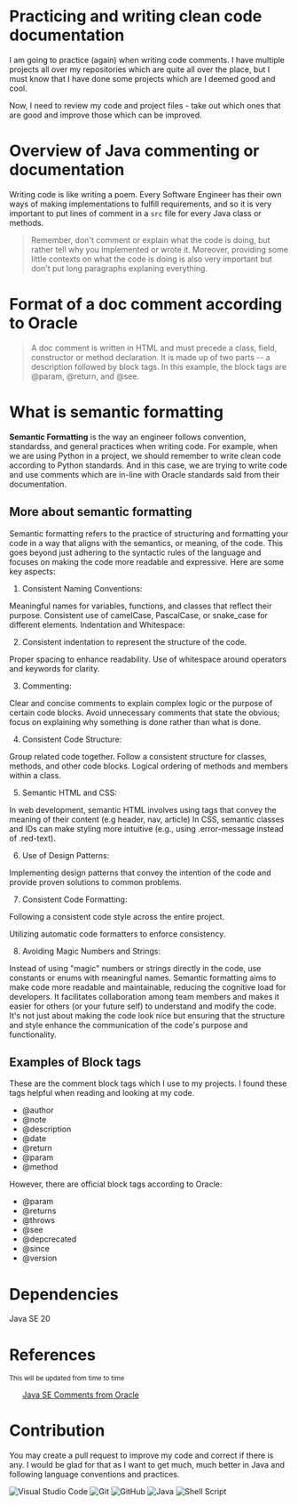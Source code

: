 # Practicing and writing clean code documentation

I am going to practice (again) when writing code comments. I have multiple projects all over my repositories which 
are quite all over the place, but I must know that I have done some projects which are I deemed good and cool.

Now, I need to review my code and project files - take out which ones that are good and improve those which can be improved.

# Overview of Java commenting or documentation

Writing code is like writing a poem. Every Software Engineer has their own ways of making implementations to fulfill 
requirements, and so it is very important to put lines of comment in a <code>src</code> file for every Java class or methods.

> Remember, don't comment or explain what the code is doing, but rather tell why you implemented or wrote it.
> Moreover, providing some little contexts on what the code is doing is also very important but don't put long paragraphs 
> explaning everything.

# Format of a doc comment according to Oracle

> A doc comment is written in HTML and must precede a class, field, constructor or method declaration. It is made up of two parts -- a description followed by block tags. In this example, the block tags are @param, @return, and @see.


# What is semantic formatting

<b>Semantic Formatting</b> is the way an engineer follows convention, standardss, and general practices when writing code. For example, when we are using Python in a project, we should remember to write clean code according to Python standards. And in this case, we are trying to write code and use comments which are in-line with Oracle standards said from their documentation.


## More about semantic formatting

Semantic formatting refers to the practice of structuring and formatting your code in a way that aligns with the semantics, or meaning, of the code. This goes beyond just adhering to the syntactic rules of the language and focuses on making the code more readable and expressive. Here are some key aspects: 

1. Consistent Naming Conventions:

Meaningful names for variables, functions, and classes that reflect their purpose.
Consistent use of camelCase, PascalCase, or snake_case for different elements.
Indentation and Whitespace:

2. Consistent indentation to represent the structure of the code.

Proper spacing to enhance readability.
Use of whitespace around operators and keywords for clarity.

3. Commenting:

Clear and concise comments to explain complex logic or the purpose of certain code blocks.
Avoid unnecessary comments that state the obvious; focus on explaining why something is done rather than what is done.

4. Consistent Code Structure:

Group related code together.
Follow a consistent structure for classes, methods, and other code blocks.
Logical ordering of methods and members within a class.

5. Semantic HTML and CSS:

In web development, semantic HTML involves using tags that convey the meaning of their content (e.g header, nav, article)
In CSS, semantic classes and IDs can make styling more intuitive (e.g., using .error-message instead of .red-text).

6. Use of Design Patterns:

Implementing design patterns that convey the intention of the code and provide proven solutions to common problems.

7. Consistent Code Formatting:

Following a consistent code style across the entire project.

Utilizing automatic code formatters to enforce consistency.

8. Avoiding Magic Numbers and Strings:

Instead of using "magic" numbers or strings directly in the code, use constants or enums with meaningful names.
Semantic formatting aims to make code more readable and maintainable, reducing the cognitive load for developers. It facilitates collaboration among team members and makes it easier for others (or your future self) to understand and modify the code. It's not just about making the code look nice but ensuring that the structure and style enhance the communication of the code's purpose and functionality.

## Examples of Block tags

These are the comment block tags which I use to my projects. I found these tags helpful when reading and looking at my code.

<ul>
    <li>@author</li>
    <li>@note</li>
    <li>@description</li>
    <li>@date</li>
    <li>@return</li>
    <li>@param</li>
    <li>@method</li>
</ul>

However, there are official block tags according to Oracle:

<ul>
    <li>@param</li>
    <li>@returns</li>
    <li>@throws</li>
    <li>@see</li>
    <li>@depcrecated</li>
    <li>@since</li>
    <li>@version</li>
</ul>

# Dependencies

Java SE 20 

# References 
<small>This will be updated from time to time</small>

<ul>
    <a href="https://www.oracle.com/java/technologies/javase/codeconventions-comments.html">Java SE Comments from Oracle</a>
</ul>

# Contribution

You may create a pull request to improve my code and correct if there is any. I would be glad for that as I want to get much, much better in Java and following language conventions and practices.

![Visual Studio Code](https://img.shields.io/badge/Visual%20Studio%20Code-0078d7.svg?style=for-the-badge&logo=visual-studio-code&logoColor=white)
![Git](https://img.shields.io/badge/git-%23F05033.svg?style=for-the-badge&logo=git&logoColor=white)
![GitHub](https://img.shields.io/badge/github-%23121011.svg?style=for-the-badge&logo=github&logoColor=white)
![Java](https://img.shields.io/badge/java-%23ED8B00.svg?style=for-the-badge&logo=java&logoColor=white) 
![Shell Script](https://img.shields.io/badge/shell_script-%23121011.svg?style=for-the-badge&logo=gnu-bash&logoColor=white)